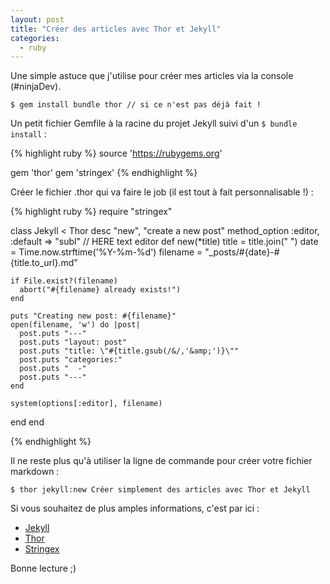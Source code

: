 ```yaml
---
layout: post
title: "Créer des articles avec Thor et Jekyll"
categories:
  - ruby
---
```


Une simple astuce que j'utilise pour créer mes articles via la console (#ninjaDev).

`$ gem install bundle thor // si ce n'est pas déjà fait !`

Un petit fichier Gemfile à la racine du projet Jekyll suivi d'un `$ bundle install` :

{% highlight ruby %}
source 'https://rubygems.org'

gem 'thor'
gem 'stringex'
{% endhighlight %}

Créer le fichier .thor qui va faire le job (il est tout à fait personnalisable !) :

{% highlight ruby %}
require "stringex"

class Jekyll < Thor
  desc "new", "create a new post"
  method_option :editor, :default => "subl" // HERE text editor
  def new(*title)
    title = title.join(" ")
    date = Time.now.strftime('%Y-%m-%d')
    filename = "_posts/#{date}-#{title.to_url}.md"

    if File.exist?(filename)
      abort("#{filename} already exists!")
    end

    puts "Creating new post: #{filename}"
    open(filename, 'w') do |post|
      post.puts "---"
      post.puts "layout: post"
      post.puts "title: \"#{title.gsub(/&/,'&amp;')}\""
      post.puts "categories:"
      post.puts "  -"
      post.puts "---"
    end

    system(options[:editor], filename)
  end
end

{% endhighlight %}

Il ne reste plus qu'à utiliser la ligne de commande pour créer votre fichier markdown :

`$ thor jekyll:new Créer simplement des articles avec Thor et Jekyll`

Si vous souhaitez de plus amples informations, c'est par ici :

  -  [Jekyll](http://jekyllrb.com/)
  -  [Thor](http://whatisthor.com/)
  -  [Stringex](https://github.com/rsl/stringex)

Bonne lecture ;)
